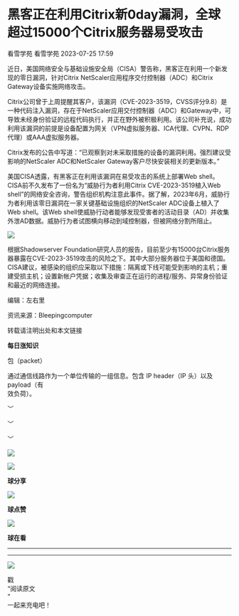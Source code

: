 #  黑客正在利用Citrix新0day漏洞，全球超过15000个Citrix服务器易受攻击   
看雪学苑  看雪学苑   2023-07-25 17:59  
  
近日，美国网络安全与基础设施安全局（CISA）警告称，黑客正在利用一个新发现的零日漏洞，针对Citrix NetScaler应用程序交付控制器（ADC）和Citrix Gateway设备实施网络攻击。  
  
  
Citrix公司曾于上周提醒其客户，该漏洞（CVE-2023-3519，CVSS评分9.8）是一种代码注入漏洞，存在于NetScaler应用交付控制器（ADC）和Gateway中，可导致未经身份验证的远程代码执行，并正在野外被积极利用。该公司补充说，成功利用该漏洞的前提是设备配置为网关（VPN虚拟服务器、ICA代理、CVPN、RDP代理）或AAA虚拟服务器。  
  
  
Citrix发布的公告中写道：“已观察到对未采取措施的设备的漏洞利用。强烈建议受影响的NetScaler ADC和NetScaler Gateway客户尽快安装相关的更新版本。”  
  
  
美国CISA透露，有黑客正在利用该漏洞在易受攻击的系统上部署Web shell。CISA前不久发布了一份名为“威胁行为者利用Citrix CVE-2023-3519植入Web shell”的网络安全咨询，警告组织机构注意此事件。据了解，2023年6月，威胁行为者利用该零日漏洞在一家关键基础设施组织的NetScaler ADC设备上植入了Web shell。该Web shell使威胁行动者能够发现受害者的活动目录（AD）并收集外泄AD数据。威胁行为者试图横向移动到域控制器，但被网络分割所阻止。  
  
  
![](https://mmbiz.qpic.cn/sz_mmbiz_png/1UG7KPNHN8FSBIvicCYiaiczYjmcE4MLHDNjnMAFA5gRjmiayUnrGLeYicA5ticb48CsEgNBNIwjo7oyDVEpKltX69icw/640?wx_fmt=png "")  
  
  
根据Shadowserver Foundation研究人员的报告，目前至少有15000台Citrix服务器暴露在CVE-2023-3519攻击的风险之下。其中大部分服务器位于美国和德国。CISA建议，被感染的组织应采取以下措施：隔离或下线可能受到影响的主机；重建受损主机；设置新帐户凭据；收集及审查正在运行的进程/服务、异常身份验证和最近的网络连接。  
  
  
  
编辑：左右里  
  
资讯来源：Bleepingcomputer  
  
转载请注明出处和本文链接  
  
  
**每日涨知识**  
  
包（packet）  
  
通过通信线路作为一个单位传输的一组信息。包含 IP header（IP 头）以及 payload（有  
效负荷）。  
  
  
﹀  
  
﹀  
  
﹀  
  
  
![](https://mmbiz.qpic.cn/mmbiz_jpg/Uia4617poZXP96fGaMPXib13V1bJ52yHq9ycD9Zv3WhiaRb2rKV6wghrNa4VyFR2wibBVNfZt3M5IuUiauQGHvxhQrA/640?wx_fmt=jpeg "")  
  
![](https://mmbiz.qpic.cn/sz_mmbiz_gif/1UG7KPNHN8E9S6vNnUMRCOictT4PicNGMgHmsIkOvEno4oPVWrhwQCWNRTquZGs2ZLYic8IJTJBjxhWVoCa47V9Rw/640?wx_fmt=other "")  
  
**球分享**  
  
![](https://mmbiz.qpic.cn/sz_mmbiz_gif/1UG7KPNHN8E9S6vNnUMRCOictT4PicNGMgHmsIkOvEno4oPVWrhwQCWNRTquZGs2ZLYic8IJTJBjxhWVoCa47V9Rw/640?wx_fmt=gif "")  
  
**球点赞**  
  
![](https://mmbiz.qpic.cn/sz_mmbiz_gif/1UG7KPNHN8E9S6vNnUMRCOictT4PicNGMgHmsIkOvEno4oPVWrhwQCWNRTquZGs2ZLYic8IJTJBjxhWVoCa47V9Rw/640?wx_fmt=gif "")  
  
**球在看**  
  
****  
****  
  
![](https://mmbiz.qpic.cn/mmbiz_gif/1UG7KPNHN8FxuBNT7e2ZEfQZgBuH2GkFjvK4tzErD5Q56kwaEL0N099icLfx1ZvVvqzcRG3oMtIXqUz5T9HYKicA/640?wx_fmt=gif "")  
  
戳  
“阅读原文  
”  
一起来充电吧！  
  
